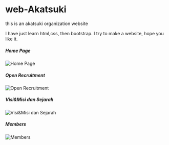 # web-Akatsuki
this is an akatsuki organization website

I have just learn html,css, then bootstrap. I try to make a website, hope you like it.



##### Home Page
![Home Page](./preview/landingpage.png)

##### Open Recruitment
![Open Recruitment](./preview/openrecruitman.png)

##### Visi&Misi dan Sejarah
![Visi&Misi dan Sejarah](./preview/visi_sejarah.png)

##### Members
![Members](./preview/members.png)


